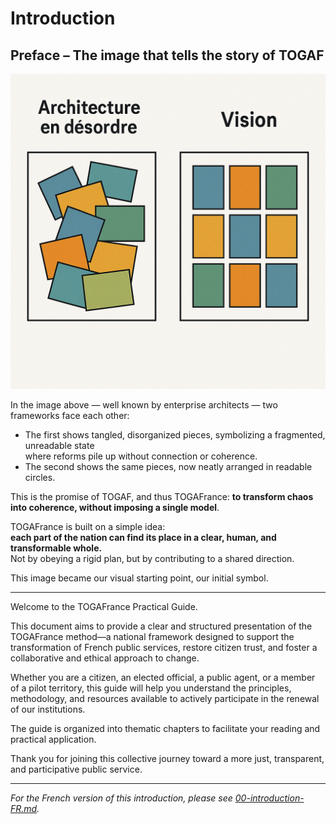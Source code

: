 # Introduction

## Preface – The image that tells the story of TOGAF

![TOGAF Vision Image](../medias/images/Togaf%20-%20Vision%20image.png)

In the image above — well known by enterprise architects — two frameworks face each other:  
- The first shows tangled, disorganized pieces, symbolizing a fragmented, unreadable state  
  where reforms pile up without connection or coherence.  
- The second shows the same pieces, now neatly arranged in readable circles.

This is the promise of TOGAF, and thus TOGAFrance: **to transform chaos into coherence, without imposing a single model**.

TOGAFrance is built on a simple idea:  
**each part of the nation can find its place in a clear, human, and transformable whole.**  
Not by obeying a rigid plan, but by contributing to a shared direction.

This image became our visual starting point, our initial symbol.

---

Welcome to the TOGAFrance Practical Guide.

This document aims to provide a clear and structured presentation of the TOGAFrance method—a national framework designed to support the transformation of French public services, restore citizen trust, and foster a collaborative and ethical approach to change.

Whether you are a citizen, an elected official, a public agent, or a member of a pilot territory, this guide will help you understand the principles, methodology, and resources available to actively participate in the renewal of our institutions.

The guide is organized into thematic chapters to facilitate your reading and practical application.

Thank you for joining this collective journey toward a more just, transparent, and participative public service.

---

*For the French version of this introduction, please see [00-introduction-FR.md](./00-introduction-FR.md).*
